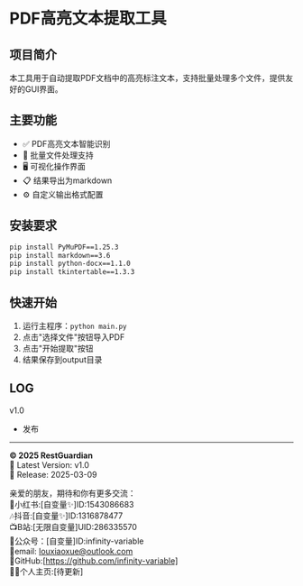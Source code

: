 # PDF高亮文本提取工具

## 项目简介
本工具用于自动提取PDF文档中的高亮标注文本，支持批量处理多个文件，提供友好的GUI界面。

## 主要功能
- ✅ PDF高亮文本智能识别
- 📁 批量文件处理支持
- 🖥️ 可视化操作界面
- 📋 结果导出为markdown
- ⚙️ 自定义输出格式配置

## 安装要求
```bash
pip install PyMuPDF==1.25.3
pip install markdown==3.6
pip install python-docx==1.1.0
pip install tkintertable==1.3.3
```

## 快速开始
1. 运行主程序：`python main.py`
2. 点击"选择文件"按钮导入PDF
3. 点击"开始提取"按钮
5. 结果保存到output目录



## LOG


v1.0 
- 发布  

---

**© 2025 RestGuardian**    
🚀 Latest Version: v1.0   
📅 Release: 2025-03-09  

亲爱的朋友，期待和你有更多交流：  
    🍠小红书:[自变量✨]ID:1543086683  
    🎶抖音:[自变量✨]ID:1316878477   
    📺B站:[无限自变量]UID:286335570     
    💭公众号：[自变量]ID:infinity-variable    
    📧email: louxiaoxue@outlook.com    
    👾GitHub:[https://github.com/infinity-variable]    
    👩‍💻个人主页:[待更新]